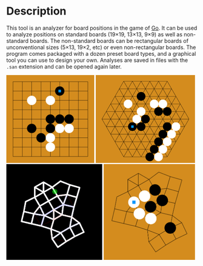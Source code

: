 
# Description

This tool is an analyzer for board positions in the game of [Go](https://en.wikipedia.org/wiki/Go_(game)). It can be used to analyze positions on standard boards (19×19, 13×13, 9×9) as well as non-standard boards. The non-standard boards can be rectangular boards of unconventional sizes (5×13, 19×2, etc) or even non-rectangular boards. The program comes packaged with a dozen preset board types, and a graphical tool you can use to design your own. Analyses are saved in files with the `.san` extension and can be opened again later.

<img src="screenshots/9x9_demo.png" width="45.95%"> <img src="screenshots/hex_demo.png" width="52.05%">
<img src="screenshots/sproingy_doingy_demo.png" width="50.2%"> <img src="screenshots/custom_demo.png" width="47.8%">

